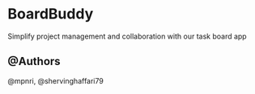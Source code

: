 # BoardBuddy
Simplify project management and collaboration with our task board app

## @Authors
@mpnri, @shervinghaffari79